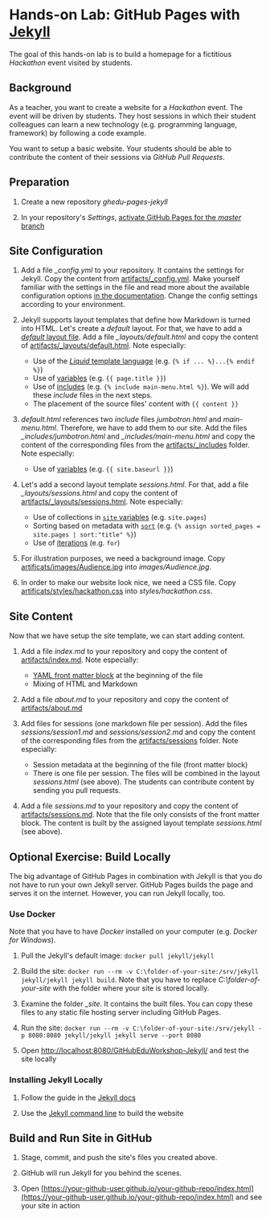 # Hands-on Lab: GitHub Pages with [Jekyll](https://jekyllrb.com/)

The goal of this hands-on lab is to build a homepage for a fictitious *Hackathon* event visited by students.

## Background

As a teacher, you want to create a website for a *Hackathon* event. The event will be driven by students. They host sessions in which their student colleagues can learn a new technology (e.g. programming language, framework) by following a code example.

You want to setup a basic website. Your students should be able to contribute the content of their sessions via *GitHub Pull Requests*.

## Preparation

1. Create a new repository *ghedu-pages-jekyll*

1. In your repository's *Settings*, [activate GitHub Pages for the *master* branch](https://help.github.com/articles/configuring-a-publishing-source-for-github-pages/)

## Site Configuration

1. Add a file *_config.yml* to your repository. It contains the settings for Jekyll. Copy the content from [artifacts/_config.yml](artifacts/_config.yml). Make yourself familiar with the settings in the file and read more about the available configuration options [in the documentation](https://jekyllrb.com/docs/configuration/). Change the config settings according to your environment.

1. Jekyll supports layout templates that define how Markdown is turned into HTML. Let's create a *default* layout. For that, we have to add a [*default* layout file](https://jekyllrb.com/docs/layouts/). Add a file *_layouts/default.html* and copy the content of [artifacts/_layouts/default.html](artifacts/_layouts/default.html). Note especially:
    * Use of the [*Liquid* template language](https://shopify.github.io/liquid/tags/control-flow/) (e.g. `{% if ... %}...{% endif %}`)
    * Use of [variables](https://jekyllrb.com/docs/variables/) (e.g. `{{ page.title }}`)
    * Use of [includes](https://jekyllrb.com/docs/includes/) (e.g. `{% include main-menu.html %}`). We will add these *include* files in the next steps.
    * The placement of the source files' content with `{{ content }}`

1. *default.html* references two *include* files *jumbotron.html* and *main-menu.html*. Therefore, we have to add them to our site. Add the files *_includes/jumbotron.html* and *_includes/main-menu.html* and copy the content of the corresponding files from the [artifacts/_includes](artifacts/_includes) folder. Note especially:
    * Use of [variables](https://jekyllrb.com/docs/variables/) (e.g. `{{ site.baseurl }}`)

1. Let's add a second layout template *sessions.html*. For that, add a file *_layouts/sessions.html* and copy the content of [artifacts/_layouts/sessions.html](artifacts/_layouts/sessions.html). Note especially:
    * Use of collections in [`site` variables](https://jekyllrb.com/docs/variables/#site-variables) (e.g. `site.pages`)
    * Sorting based on metadata with [`sort`](https://shopify.github.io/liquid/filters/sort/) (e.g. `{% assign sorted_pages = site.pages | sort:"title" %}`)
    * Use of [iterations](https://shopify.github.io/liquid/tags/iteration/) (e.g. `for`)

1. For illustration purposes, we need a background image. Copy [artificats/images/Audience.jpg](artificats/images/Audience.jpg) into *images/Audience.jpg*.

1. In order to make our website look nice, we need a CSS file. Copy [artificats/styles/hackathon.css](artificats/styles/hackathon.css) into *styles/hackathon.css*.

## Site Content

Now that we have setup the site template, we can start adding content.

1. Add a file *index.md* to your repository and copy the content of [artifacts/index.md](artifacts/index.md). Note especially:
    * [YAML front matter block](https://jekyllrb.com/docs/front-matter/) at the beginning of the file
    * Mixing of HTML and Markdown

1. Add a file *about.md* to your repository and copy the content of [artifacts/about.md](artifacts/about.md)

1. Add files for sessions (one markdown file per session). Add the files *sessions/session1.md* and *sessions/session2.md* and copy the content of the corresponding files from the [artifacts/sessions](artifacts/sessions) folder. Note especially:
    * Session metadata at the beginning of the file (front matter block)
    * There is one file per session. The files will be combined in the layout *sessions.html* (see above). The students can contribute content by sending you pull requests.

1. Add a file *sessions.md* to your repository and copy the content of [artifacts/sessions.md](artifacts/sessions.md). Note that the file only consists of the front matter block. The content is built by the assigned layout template *sessions.html* (see above).

## Optional Exercise: Build Locally

The big advantage of GitHub Pages in combination with Jekyll is that you do not have to run your own Jekyll server. GitHub Pages builds the page and serves it on the internet. However, you can run Jekyll locally, too.

### Use Docker

Note that you have to have *Docker* installed on your computer (e.g. *Docker for Windows*).

1. Pull the Jekyll's default image: `docker pull jekyll/jekyll`

1. Build the site: `docker run --rm -v C:\folder-of-your-site:/srv/jekyll jekyll/jekyll jekyll build`. Note that you have to replace *C:\folder-of-your-site* with the folder where your site is stored locally.

1. Examine the folder *_site*. It contains the built files. You can copy these files to any static file hosting server including GitHub Pages.

1. Run the site: `docker run --rm -v C:\folder-of-your-site:/srv/jekyll -p 8080:8080 jekyll/jekyll jekyll serve --port 8080`

1. Open [http://localhost:8080/GitHubEduWorkshop-Jekyll/](http://localhost:8080/GitHubEduWorkshop-Jekyll/) and test the site locally

### Installing Jekyll Locally

1. Follow the guide in the [Jekyll docs](https://jekyllrb.com/docs/installation/)

1. Use the [Jekyll command line](https://jekyllrb.com/docs/usage/) to build the website

## Build and Run Site in GitHub

1. Stage, commit, and push the site's files you created above.

1. GitHub will run Jekyll for you behind the scenes.

1. Open [https://your-github-user.github.io/your-github-repo/index.html](https://your-github-user.github.io/your-github-repo/index.html) and see your site in action
